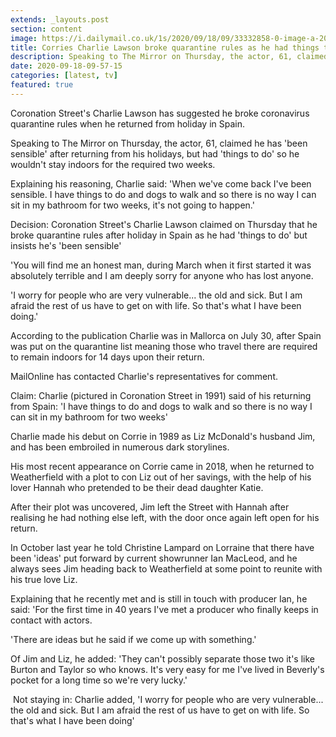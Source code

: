 ```yaml
---
extends: _layouts.post
section: content
image: https://i.dailymail.co.uk/1s/2020/09/18/09/33332858-0-image-a-20_1600416614533.jpg 
title: Corries Charlie Lawson broke quarantine rules as he had things to do 
description: Speaking to The Mirror on Thursday, the actor, 61, claimed he has been sensible after returning from his holidays, but had things to do so he wouldnt stay indoors for the required two weeks. 
date: 2020-09-18-09-57-15 
categories: [latest, tv] 
featured: true 
--- 
```

Coronation Street's Charlie Lawson has suggested he broke coronavirus quarantine rules when he returned from holiday in Spain.

Speaking to The Mirror on Thursday, the actor, 61, claimed he has 'been sensible' after returning from his holidays, but had 'things to do' so he wouldn't stay indoors for the required two weeks.

Explaining his reasoning, Charlie said: 'When we've come back I've been sensible. I have things to do and dogs to walk and so there is no way I can sit in my bathroom for two weeks, it's not going to happen.'

Decision: Coronation Street's Charlie Lawson claimed on Thursday that he broke quarantine rules after holiday in Spain as he had 'things to do' but insists he's 'been sensible'

'You will find me an honest man, during March when it first started it was absolutely terrible and I am deeply sorry for anyone who has lost anyone.

'I worry for people who are very vulnerable... the old and sick. But I am afraid the rest of us have to get on with life. So that's what I have been doing.'

According to the publication Charlie was in Mallorca on July 30, after Spain was put on the quarantine list meaning those who travel there are required to remain indoors for 14 days upon their return.  

MailOnline has contacted Charlie's representatives for comment. 

Claim: Charlie (pictured in Coronation Street in 1991) said of his returning from Spain: 'I have things to do and dogs to walk and so there is no way I can sit in my bathroom for two weeks'

Charlie made his debut on Corrie in 1989 as Liz McDonald's husband Jim, and has been embroiled in numerous dark storylines.

His most recent appearance on Corrie came in 2018, when he returned to Weatherfield with a plot to con Liz out of her savings, with the help of his lover Hannah who pretended to be their dead daughter Katie.

After their plot was uncovered, Jim left the Street with Hannah after realising he had nothing else left, with the door once again left open for his return. 

In October last year he told Christine Lampard on Lorraine that there have been 'ideas' put forward by current showrunner Ian MacLeod, and he always sees Jim heading back to Weatherfield at some point to reunite with his true love Liz.

Explaining that he recently met and is still in touch with producer Ian, he said: 'For the first time in 40 years I've met a producer who finally keeps in contact with actors.

'There are ideas but he said if we come up with something.'

Of Jim and Liz, he added: 'They can't possibly separate those two it's like Burton and Taylor so who knows. It's very easy for me I've lived in Beverly's pocket for a long time so we're very lucky.'

 Not staying in: Charlie added, 'I worry for people who are very vulnerable... the old and sick. But I am afraid the rest of us have to get on with life. So that's what I have been doing'

